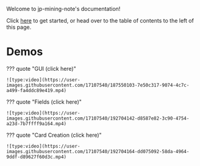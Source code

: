 
Welcome to jp-mining-note's documentation!

Click [here](preface.md) to get started,
or head over to the table of contents to the left of this page.


# Demos

??? quote "GUI (click here)"

    ![type:video](https://user-images.githubusercontent.com/17107540/187550103-7e50c317-9074-4c7c-a499-fa4ddc89e419.mp4)


??? quote "Fields (click here)"

    ![type:video](https://user-images.githubusercontent.com/17107540/192704142-d8587e82-3c90-4754-a23d-7b7ffff9a164.mp4)

??? quote "Card Creation (click here)"

    ![type:video](https://user-images.githubusercontent.com/17107540/192704164-dd075092-58da-4964-9ddf-d89627f60d3c.mp4)
